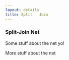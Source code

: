 ```yaml
---
layout: details 
title: Split - Join
---
```


### Split-Join Net
Some stuff about the net yo!

<script>
    // pnet2
    var states_pnet2 = [
        {label:'a', y:60, x:20},
        {label:'b0', y:30, x:100},
        {label:'b1', y:90, x:100},
        {label:'d0', y:30, x:180},
        {label:'d1', y:90, x:180},
        {label:'c', y:60, x:260}
    ]

    var transitions_pnet2 = [
        {label: 'x', y: 60, x: 60,
            pre: {a: 1},
            post: { b0: 1, b1: 1 }
        },
        {label: 'z0', y: 30, x: 140,
            pre: {b0: 1},
            post: {d0: 1}
        },
        {label: 'z1', y: 90, x: 140,
            pre: {b1: 1},
            post: {d1: 1}
        },
        {label: 'y', y: 60, x: 220,
            pre: { d0: 1, d1: 1 },
            post: {c: 1}}
    ];

    var marking_pnet2 = {a: 1};
    // pnet 2

    // insert net 
    insertNet(states_pnet2, transitions_pnet2, marking_pnet2, 1);
</script>

More stuff about the net